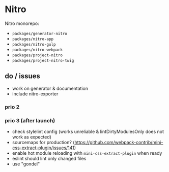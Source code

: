 # Nitro

Nitro monorepo:

* `packages/generator-nitro`
* `packages/nitro-app`
* `packages/nitro-gulp`
* `packages/nitro-webpack`
* `packages/project-nitro`
* `packages/project-nitro-twig`

## do / issues

* work on generator & documentation
* include nitro-exporter

### prio 2

### prio 3 (after launch)

* check stylelint config (works unreliable & lintDirtyModulesOnly does not work as expected)
* sourcemaps for production? (https://github.com/webpack-contrib/mini-css-extract-plugin/issues/141)
* enable hot module reloading with `mini-css-extract-plugin` when ready
* eslint should lint only changed files
* use "gondel"
